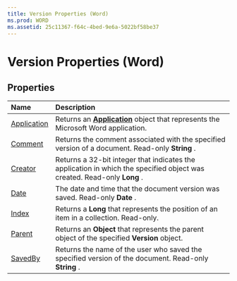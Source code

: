 ```yaml
---
title: Version Properties (Word)
ms.prod: WORD
ms.assetid: 25c11367-f64c-4bed-9e6a-5022bf58be37
---
```



# Version Properties (Word)

## Properties



|**Name**|**Description**|
|:-----|:-----|
|[Application](version-application-property-word.md)|Returns an  **[Application](application-object-word.md)** object that represents the Microsoft Word application.|
|[Comment](version-comment-property-word.md)|Returns the comment associated with the specified version of a document. Read-only  **String** .|
|[Creator](version-creator-property-word.md)|Returns a 32-bit integer that indicates the application in which the specified object was created. Read-only  **Long** .|
|[Date](version-date-property-word.md)|The date and time that the document version was saved. Read-only  **Date** .|
|[Index](version-index-property-word.md)|Returns a  **Long** that represents the position of an item in a collection. Read-only.|
|[Parent](version-parent-property-word.md)|Returns an  **Object** that represents the parent object of the specified **Version** object.|
|[SavedBy](version-savedby-property-word.md)|Returns the name of the user who saved the specified version of the document. Read-only  **String** .|

